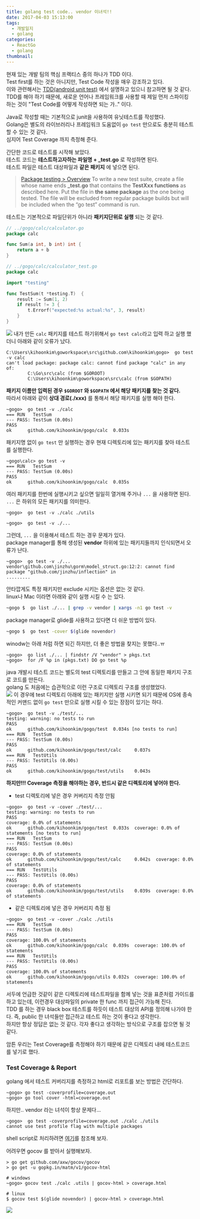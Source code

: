```yaml
---
title: golang test code.. vendor 이녀석!!
date: 2017-04-03 15:13:00
tags:
  - 개발일지
  - golang
categories:
  - ReactGo
  - golang
thumbnail:
---
```


현재 있는 개발 팀의 핵심 프랙티스 중의 하나가 TDD 이다.  
Test first를 하는 것은 아니지만, Test Code 작성을 매우 강조하고 있다.  
이와 관련해서는 [TDD(android unit test)](http://kihoonkim.github.io/2017/03/11/Agile/TDD/) 에서 설명하고 있으니 참고하면 될 것 같다.  
TDD를 해야 하기 때문에, 새로운 언어나 프레임워크를 사용할 때 제일 먼저 스파이킹 하는 것이 "Test Code를 어떻게 작성하면 되는 가.." 이다.  

Java로 작성할 때는 기본적으로 junit을 사용하여 유닛테스트를 작성했다.  
Golang은 별도의 라이브러리나 프레임워크 도움없이 `go test` 만으로도 충분히 테스트 할 수 있는 것 같다.  
심지어 Test Coverage 까지 측정해 준다.  

간단한 코드로 테스트를 시작해 보았다.  
테스트 코드는 **테스트하고자하는 파일명 + _test.go** 로 작성하면 된다.  
테스트 파일은 테스트 대상파일과 **같은 패키지** 에 넣으면 된다.  
>  [Package testing > Overview](https://golang.org/pkg/testing/)
  To write a new test suite, create a file whose name ends  **\_test.go** that contains the **TestXxx functions** as described here. Put the file in **the same package** as the one being tested. The file will be excluded from regular package builds but will be included when the “go test” command is run.  

테스트는 기본적으로 파일단위가 아니라 **패키지단위로 실행** 되는 것 같다.  
```Go
// ../gogo/calc/calculator.go
package calc

func Sum(a int, b int) int {
	return a + b
}
```
```Go
// ../gogo/calc/calculator_test.go
package calc

import "testing"

func TestSum(t *testing.T)  {
	result := Sum(1, 2)
	if result != 3 {
		t.Errorf("expected:%s actual:%s", 3, result)
	}
}
```
![](/images/gotest_clac.PNG)
내가 만든 `calc` 패키지를 테스트 하기위해서 `go test calc`라고 입력 하고 실행 했더니 아래와 같이 오류가 났다.  
```
C:\Users\kihoonkim\goworkspace\src\github.com\kihoonkim\gogo>  go test -v calc
can't load package: package calc: cannot find package "calc" in any of:
        C:\Go\src\calc (from $GOROOT)
        C:\Users\kihoonkim\goworkspace\src\calc (from $GOPATH)
```

**패키지 이름만 입력된 경우 `$GOROOT` 와 `$GOPATH` 에서 해당 패키지를 찾는 것 같다.**  
따라서 아래와 같이 **상대 경로(./xxx)** 를 통해서 해당 패키지를 실행 해야 한다.  
```
~gogo>  go test -v ./calc
=== RUN   TestSum
--- PASS: TestSum (0.00s)
PASS
ok      github.com/kihoonkim/gogo/calc  0.033s
```

패키지명 없이 `go test` 만 실행하는 경우 현재 디렉토리에 있는 패키지를 찾아 테스트를 실행한다.  
```
~gogo\calc> go test -v
=== RUN   TestSum
--- PASS: TestSum (0.00s)
PASS
ok      github.com/kihoonkim/gogo/calc  0.035s
```

여러 패키지를 한번에 실행시키고 싶으면 일일히 열거해 주거나 `...` 을 사용하면 된다.  
`...` 은 하위의 모든 패키지를 의미한다.  
```
~gogo>  go test -v ./calc ./utils
```
```
~gogo>  go test -v ./...
```

그런데, `...` 을 이용해서 테스트 하는 경우 문제가 있다.  
package manager를 통해 생성된 **vendor** 하위에 있는 패키지들까지 인식되면서 오류가 난다.  
```
~gogo>  go test -v ./...
vendor\github.com\jinzhu\gorm\model_struct.go:12:2: cannot find package "github.com/jinzhu/inflection" in
.........
```

안타깝게도 특정 패키지만 exclude 시키는 옵션은 없는 것 같다.  
linux나 Mac 이라면 아래와 같이 실행 시킬 수 는 있다.  
```bash
~gogo $  go list ./... | grep -v vendor | xargs -n1 go test -v
```
package manager로 glide를 사용하고 있다면 더 쉬운 방법이 있다.  
```bash
~gogo $  go test -cover $(glide novendor)
```

winodw는 아래 처럼 하면 되긴 하지만, 더 좋은 방법을 찾지는 못했다..ㅠ  
```
~gogo>  go list ./... | findstr /V "vendor" > pkgs.txt
~gogo>  for /F %p in (pkgs.txt) DO go test %p
```

java 개발시 테스트 코드는 별도의 test 디렉토리를 만들고 그 안에 동일한 패키지 구조로 코드를 만든다.  
golang 도 처음에는 습관적으로 이런 구조로 디렉토리 구조를 생성했었다.  
![](/images/gotest_directory.PNG)
이 경우에 test 디렉토리 아래에 있는 패키지만 실행 시키면 되기 때문에 OS에 종속적인 커맨드 없이 `go test` 만으로 실행 시킬 수 있는 장점이 있기는 하다.  
```
~gogo>  go test -v ./test/...
testing: warning: no tests to run                                                                                    PASS
ok      github.com/kihoonkim/gogo/test  0.034s [no tests to run]                                                     === RUN   TestSum
--- PASS: TestSum (0.00s)
PASS
ok      github.com/kihoonkim/gogo/test/calc     0.037s
=== RUN   TestUtils
--- PASS: TestUtils (0.00s)
PASS
ok      github.com/kihoonkim/gogo/test/utils    0.043s
```

**하지만!!!
Coverage 측정을 해야하는 경우, 반드시 같은 디렉토리에 넣어야 한다.**  

* test 디렉토리에 넣은 경우 커버리지 측정 안됨

```
~gogo>  go test -v -cover ./test/...
testing: warning: no tests to run
PASS
coverage: 0.0% of statements
ok      github.com/kihoonkim/gogo/test  0.033s  coverage: 0.0% of statements [no tests to run]
=== RUN   TestSum
--- PASS: TestSum (0.00s)
PASS
coverage: 0.0% of statements
ok      github.com/kihoonkim/gogo/test/calc     0.042s  coverage: 0.0% of statements
=== RUN   TestUtils
--- PASS: TestUtils (0.00s)
PASS
coverage: 0.0% of statements
ok      github.com/kihoonkim/gogo/test/utils    0.039s  coverage: 0.0% of statements
```

* 같은 디렉토리에 넣은 경우 커버리지 측정 됨

```
~gogo>  go test -v -cover ./calc ./utils
=== RUN   TestSum
--- PASS: TestSum (0.00s)
PASS
coverage: 100.0% of statements
ok      github.com/kihoonkim/gogo/calc  0.039s  coverage: 100.0% of statements
=== RUN   TestUtils
--- PASS: TestUtils (0.00s)
PASS
coverage: 100.0% of statements
ok      github.com/kihoonkim/gogo/utils 0.032s  coverage: 100.0% of statements
```

서두에 언급한 것같이 같은 디렉토리에 테스트파일을 함께 넣는 것을 표준처럼 가이드를 하고 있는데, 이런경우 대상파일의 private 한 func 까지 접근이 가능해 진다.  
TDD 를 하는 경우 black box 테스트를 하듯이 테스트 대상의 API를 정의해 나가야 한다. 즉, public 한 녀석들만 접근하고 테스트 하는 것이 좋다고 생각한다.  
하지만 항상 정답은 없는 것 같다. 각자 좋다고 생각하는 방식으로 구조를 잡으면 될 것 같다.  

암튼 우리는 Test Coverage를 측정해야 하기 때문에 같은 디렉토리 내에 테스트코드를 넣기로 했다.  


### Test Coverage & Report
golang 에서 테스트 커버리지를 측정하고 html로 리포트를 보는 방법은 간단하다.  
```
~gogo> go test -coverprofile=coverage.out
~gogo> go tool cover -html=coverage.out
```
하지만.. vendor 라는 녀석이 항상 문제다...
```
~gogo>  go test -coverprofile=coverage.out ./calc ./utils
cannot use test profile flag with multiple packages
```
shell script로 처리하려면 [여기](https://www.ory.am/blog/2016/10/24/get-accurate-code-coverage-in-golang-go)를 참조해 보자.  

어려우면 gocov 를 받아서 실행해보자.  
```
> go get github.com/axw/gocov/gocov
> go get -u gopkg.in/matm/v1/gocov-html
```

```
# windows
~gogo> gocov test ./calc .utils | gocov-html > coverage.html

# linux
$ gocov test $(glide novendor) | gocov-html > coverage.html
```
![](/images/gocov_html.PNG)
